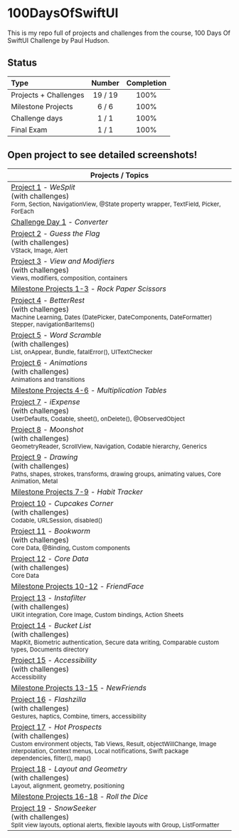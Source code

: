# 100DaysOfSwiftUI

This is my repo full of projects and challenges from the course, 100 Days Of SwiftUI Challenge by Paul Hudson.

## Status

Type               | Number  | Completion
:---               |  :---:  |   :---:
Projects + Challenges           |  19 / 19 | 100%
Milestone Projects |  6 / 6  | 100%
Challenge days     |  1 / 1  | 100%
Final Exam         |  1 / 1  | 100%


## Open project to see detailed screenshots!

Projects / Topics                                                                                                                                                            |
| --- | 
[Project 1](Project1) - *WeSplit* <br/>(with challenges)                                         <br/><sub> Form, Section, NavigationView, @State property wrapper, TextField, Picker, ForEach </sub> | |
[Challenge Day 1](ChallengeDay) - *Converter*  |  |
[Project 2](Project2) - *Guess the Flag* <br/>(with challenges)                                         <br/><sub> VStack, Image, Alert </sub> |  |
[Project 3](Project3) - *View and Modifiers* <br/>(with challenges)                                         <br/><sub> Views, modifiers, composition, containers </sub> |  |
[Milestone Projects 1-3](Milestone1) - *Rock Paper Scissors*  |  |
[Project 4](Project4) - *BetterRest* <br/>(with challenges)                                         <br/><sub> Machine Learning, Dates (DatePicker, DateComponents, DateFormatter) Stepper, navigationBarItems() </sub> |  |
[Project 5](Project5) - *Word Scramble* <br/>(with challenges)                                         <br/><sub> List, onAppear, Bundle, fatalError(), UITextChecker </sub> |  |
[Project 6](Project6) - *Animations* <br/>(with challenges)                                         <br/><sub> Animations and transitions </sub> |  |
[Milestone Projects 4-6](Milestone2) - *Multiplication Tables*  | |
[Project 7](Project7) - *iExpense* <br/>(with challenges)                                         <br/><sub> UserDefaults, Codable, sheet(), onDelete(), @ObservedObject </sub> |  |
[Project 8](Project8) - *Moonshot* <br/>(with challenges)                                         <br/><sub> GeometryReader, ScrollView, Navigation, Codable hierarchy, Generics </sub> |  |
[Project 9](Project9) - *Drawing* <br/>(with challenges)                                         <br/><sub> Paths, shapes, strokes, transforms, drawing groups, animating values, Core Animation, Metal </sub> | |
[Milestone Projects 7-9](Milestone3) - *Habit Tracker*  |  |
[Project 10](Project10) - *Cupcakes Corner* <br/>(with challenges)                                         <br/><sub> Codable, URLSession, disabled() </sub> | |
[Project 11](Project11) - *Bookworm* <br/>(with challenges)                                         <br/><sub> Core Data, @Binding, Custom components </sub> | |
[Project 12](Project12) - *Core Data* <br/>(with challenges)                                         <br/><sub> Core Data </sub> |  |
[Milestone Projects 10-12](Milestone4) - *FriendFace*  |   |
[Project 13](Project13) - *Instafilter* <br/>(with challenges)                                         <br/><sub> UIKit integration, Core Image, Custom bindings, Action Sheets </sub> |  |
[Project 14](Project14) - *Bucket List* <br/>(with challenges)                                         <br/><sub> MapKit, Biometric authentication, Secure data writing, Comparable custom types, Documents directory </sub> | |
[Project 15](Project15) - *Accessibility* <br/>(with challenges)                                       <br/><sub> Accessibility </sub> |  |
[Milestone Projects 13-15](Milestone5) - *NewFriends*  |  |
[Project 16](Project16) - *Flashzilla* <br/>(with challenges)                                       <br/><sub> Gestures, haptics, Combine, timers, accessibility </sub> |  |
[Project 17](Project17) - *Hot Prospects* <br/>(with challenges)                                       <br/><sub> Custom environment objects, Tab Views, Result, objectWillChange, Image interpolation, Context menus, Local notifications, Swift package dependencies, filter(), map() </sub> |  |
[Project 18](Project18) - *Layout and Geometry* <br/>(with challenges)                                       <br/><sub> Layout, alignment, geometry, positioning </sub> |  |
[Milestone Projects 16-18](Milestone6) - *Roll the Dice*  | |
[Project 19](Project19) - *SnowSeeker* <br/>(with challenges)                                       <br/><sub> Split view layouts, optional alerts, flexible layouts with Group, ListFormatter </sub> |  |
